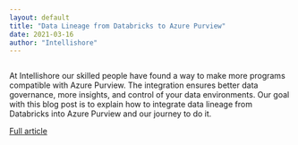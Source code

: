 ```yaml
---
layout: default
title: "Data Lineage from Databricks to Azure Purview"
date: 2021-03-16
author: "Intellishore"
---
```


<img src="https://intellishore.dk/wp-content/uploads/picture1blogpost-800x215.png" alt="" />

At Intellishore our skilled people have found a way to make more programs compatible with Azure Purview. The integration ensures better data governance, more insights, and control of your data environments. Our goal with this blog post is to explain how to integrate data lineage from Databricks into Azure Purview and our journey to do it.

[Full article](https://intellishore.dk/data-lineage-from-databricks-to-azure-purview/)<br>
